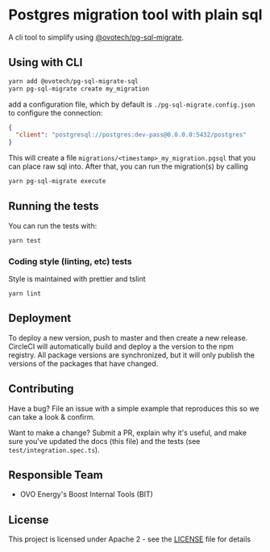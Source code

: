 # Postgres migration tool with plain sql

A cli tool to simplify using [@ovotech/pg-sql-migrate](../pg-sql-migrate).

## Using with CLI

```bash
yarn add @ovotech/pg-sql-migrate-sql
yarn pg-sql-migrate create my_migration
```

add a configuration file, which by default is `./pg-sql-migrate.config.json` to configure the connection:

```json
{
  "client": "postgresql://postgres:dev-pass@0.0.0.0:5432/postgres"
}
```

This will create a file `migrations/<timestamp>_my_migration.pgsql` that you can place raw sql into. After that, you can run the migration(s) by calling

```bash
yarn pg-sql-migrate execute
```

## Running the tests

You can run the tests with:

```bash
yarn test
```

### Coding style (linting, etc) tests

Style is maintained with prettier and tslint

```
yarn lint
```

## Deployment

To deploy a new version, push to master and then create a new release. CircleCI will automatically build and deploy a the version to the npm registry.
All package versions are synchronized, but it will only publish the versions of the packages that have changed.

## Contributing

Have a bug? File an issue with a simple example that reproduces this so we can take a look & confirm.

Want to make a change? Submit a PR, explain why it's useful, and make sure you've updated the docs (this file) and the tests (see `test/integration.spec.ts`).

## Responsible Team

- OVO Energy's Boost Internal Tools (BIT)

## License

This project is licensed under Apache 2 - see the [LICENSE](LICENSE) file for details
